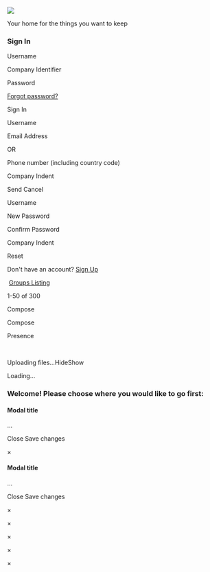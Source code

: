 ![](img/keepd-logo-shadow.png)

Your home for the things you want to keep

[](https://www.stayprivatemail.com/index.html)

### Sign In

 Username

 Company Identifier

 Password

[Forgot password?](#)

Sign In

 Username

 Email Address

OR

 Phone number (including country code)

 Company Indent

Send Cancel

 Username

 New Password

 Confirm Password

 Company Indent

Reset

Don't have an account? [Sign Up](https://keepd.com/keepd-signup/)

 [Groups Listing](#) 

1-50 of 300   

Compose

Compose

Presence  

​

Uploading files...HideShow

Loading...

### Welcome! Please choose where you would like to go first:

  

#### Modal title

...

Close Save changes

×

#### Modal title

...

Close Save changes

×

×

×

×

×